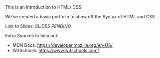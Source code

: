 This is an Introduction to HTML/ CSS.

We've created a basic portfolio to show off the Syntax of HTML and CSS

Link to Slides: *SLIDES PENDING*


Extra Sources to help out:

* MDN Docs: https://developer.mozilla.org/en-US/
* W3Schools: https://www.w3schools.com/
